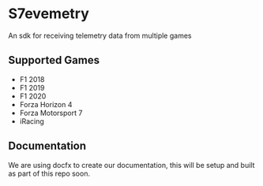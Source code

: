 # S7evemetry
An sdk for receiving telemetry data from multiple games

## Supported Games
 - F1 2018
 - F1 2019
 - F1 2020
 - Forza Horizon 4
 - Forza Motorsport 7
 - iRacing

## Documentation

We are using docfx to create our documentation, this will be setup and built as part of this repo soon.
